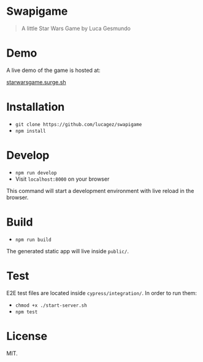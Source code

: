 
# Swapigame

> A little Star Wars Game by Luca Gesmundo

# Demo

A live demo of the game is hosted at:

[starwarsgame.surge.sh](http://starwarsgame.surge.sh)

# Installation

- `git clone https://github.com/lucagez/swapigame`
- `npm install`

# Develop

- `npm run develop`
- Visit `localhost:8000` on your browser

This command will start a development environment with live reload in the browser.

# Build

- `npm run build`

The generated static app will live inside `public/`.

# Test

E2E test files are located inside `cypress/integration/`.
In order to run them:

- `chmod +x ./start-server.sh`
- `npm test`

# License

MIT.

